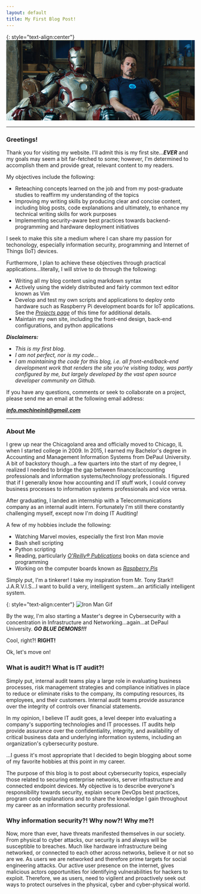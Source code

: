 ```yaml
---
layout: default
title: My First Blog Post! 
---
```


{: style="text-align:center"}
![Iron Man Showroom](/images/Ironman_couch.jpg)

-----

### Greetings!

Thank you for visiting my website. I'll admit this is my first site...***EVER*** and my goals may seem a bit far-fetched to some; however, I'm determined to accomplish them and provide great, relevant content to my readers.

My objectives include the following:
+ Reteaching concepts learned on the job and from my post-graduate studies to reaffirm my understanding of the topics
+ Improving my writing skills by producing clear and concise content, including blog posts, code explanations and ultimately, to enhance my technical writing skills for work purposes
+ Implementing security-aware best practices towards backend-programming and hardware deployment initiatives

I seek to make this site a medium where I can share my passion for techonology, especially information security, programming and Internet of Things (IoT) devices.

Furthermore, I plan to achieve these objectives through practical applications...literally, I will strive to do through the following:
+ Writing all my blog content using markdown syntax
+ Actively using the widely distributed and fairly common text editor known as Vim
+ Develop and test my own scripts and applications to deploy onto hardware such as Raspberry Pi development boards for IoT applications. See the *[Projects page][Projects]* of this time for additional details.
+ Maintain my own site, including the front-end design, back-end configurations, and python applications 

***Disclaimers:***
- *This is my first blog.*
- *I am not perfect, nor is my code...*
- *I am maintaining the code for this blog, i.e. all front-end/back-end development work that renders the site you're visiting today, was partly configured by me, but largely developed by the vast open source developer community on Github.*

If you have any questions, comments or seek to collaborate on a project, please send me an email at the following email address:

***[info.machineinit@gmail.com](mailto:info.machineinit@gmail.com)***

-----

### About Me

I grew up near the Chicagoland area and officially moved to Chicago, IL when I started college in 2009. In 2015, I earned my Bachelor's degree in Accounting and Management Information Systems from DePaul University. A bit of backstory though...a few quarters into the start of my degree, I realized I needed to bridge the gap between finance/accounting professionals and information systems/technology professionals. I figured that if I generally know how accounting and IT stuff work, I could convey business processes to information systems professionals and vice versa. 

After graduating, I landed an internship with a Telecommunications company as an internal audit intern. Fortunately I'm still there constantly challenging myself, except now I'm doing IT Auditing!

A few of my hobbies include the following:
+ Watching Marvel movies, especially the first Iron Man movie
+ Bash shell scripting 
+ Python scripting
+ Reading, particularly *[O'Reilly&reg; Publications][oreilly]* books on data science and programming 
+ Working on the computer boards known as *[Raspberry Pis][RPi]*

Simply put, I'm a tinkerer! I take my inspiration from Mr. Tony Stark!! J.A.R.V.I.S...I want to build a very, intelligent system...an artificially intelligent system.

{: style="text-align:center"}
![Iron Man Gif](https://i.amz.mshcdn.com/1gGGz01Cq8ZNi5idElrO0IS31_0=/fit-in/1200x9600/http%3A%2F%2Fmashable.com%2Fwp-content%2Fuploads%2F2013%2F05%2F7.gif)
<!--![Iron Man Gif](/images/ironman_testfit.gif)-->

By the way, I'm also starting a Master's degree in Cybersecurity with a concentration in Infrastructure and Networking...again...at DePaul University.
***GO BLUE DEMONS!!!*** 

Cool, right?!
**RIGHT!**

Ok, let's move on!

### What is audit?! What is IT audit?! 
Simply put, internal audit teams play a large role in evaluating business processes, risk management strategies and compliance initiatives in place to reduce or eliminate risks to the company, its computing resources, its employees, and their customers. Internal audit teams provide assurance over the integrity of controls over financial statements. 

In my opinion, I believe IT audit goes, a level deeper into evaluating a company's supporting technologies and IT processes. IT audits help provide assurance over the confidentiality, integrity, and availability of critical business data and underlying information systems, including an organization's cybersecurity posture.

...I guess it's most appropriate that I decided to begin blogging about some of my favorite hobbies at this point in my career.

The purpose of this blog is to post about cybersecurity topics, especially those related to securing enterprise networks, server infrastructure 
and connected endpoint devices. My objective is to describe everyone's responsibility towards security, explain secure DevOps best practices, program code explanations and to share the knowledge I gain throughout my career as an information security professional.

### Why information security?! Why now?! Why me?!
Now, more than ever, have threats manifested themselves in our society. From physical to cyber attacks, our security is and always will be susceptible to breaches. Much like hardware infrastructure being networked, or connected to each other across networks, believe it or not so are we. As users we are networked and therefore prime targets for social engineering attacks. Our active user presence on the internet, gives malicious actors opportunities for identifying vulnerabilities for hackers to exploit. Therefore, we as users, need to vigilent and proactively seek out ways to protect ourselves in the physical, cyber and cyber-physical world.

[oreilly]: http://shop.oreilly.com/
[RPi]: https://www.raspberrypi.org/
[Projects]: https://mrmachine3.github.io/projects/
